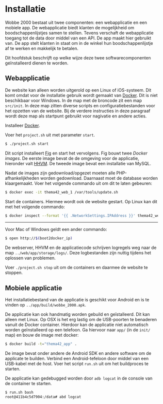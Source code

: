# Installatie

Wobbe 2000 bestaat uit twee componenten: een webapplicatie en een mobiele app. De webapplicatie
biedt klanten de mogelijkheid om boodschappenlijstjes samen te stellen. Tevens verschaft de
webapplicatie toegang tot de data door middel van een API. De app maakt hier gebruikt van. De app
stelt klanten in staat om in de winkel hun boodschappenlijstje af te werken en makkelijk te
betalen. 

Dit hoofdstuk beschrijft op welke wijze deze twee softwarecomponenten geïnstalleerd dienen te
worden.

## Webapplicatie

De website kan alleen worden uitgerold op een Linux of iOS-systeem. Dit komt omdat voor de
installatie gebruik wordt gemaakt van [Docker][docker]. Dit is niet beschikbaar voor Windows. In de map met
de broncode zit een map `src/init`. In deze map zitten diverse scripts en configuratiebestanden
voor het opzetten van de website. Bij de verdere instructies in deze paragraaf wordt deze map als
startpunt gebruikt voor nagivatie en andere acties.

Installeer [Docker][docker-install].

Voer het `project.sh` uit met parameter `start`. 

```bash
$ ./project.sh start
```

Dit script installeert [Fig][fig] en start het vervolgens. Fig bouwt twee _Docker images_. De
eerste image bevat de de omgeving voor de applicatie, hieronder valt [HHVM][hhvm]. De tweede image
bevat een installatie van MySQL.

Nadat de images zijn gedownload/opgezet moeten alle PHP-afhankelijkheden worden gedownload.
Daarnaast moet de database worden klaargemaakt. Voer het volgende commando uit om dit te laten
gebeuren:

```bash
$ docker exec -it thema42_web_1 /var/tools/update.sh
```

Start de containers. Hiermee wordt ook de website gestart. Op Linux kan dit met het volgende
commando:

```bash
$ docker inspect --format '{{ .NetworkSettings.IPAddress }}' thema42_web_1
```

---

Voor Mac of Windows geldt een ander commando:

```bash
$ open http://$(boot2docker_ip)
```

De webserver, HHVM en de applicatiecode schrijven logregels weg naar de map
`../web/app/storage/logs/`. Deze logbestanden zijn nuttig tijdens het oplossen van problemen.

Voer `./project.sh stop` uit om de containers en daarmee de website te stoppen.

## Mobiele applicatie

Het installatiebestand van de applicatie is geschikt voor Android en is te vinden op `../app/build/wobbe_2000.apk`.

De applicatie kan ook handmatig worden gebuild en geïstalleerd. Dit kan alleen met Linux. Op OSX is
het erg lastig om de USB-poorten te benaderen vanuit de Docker container. Hierdoor kan de
applicatie niet automatisch worden geïnstalleerd op een telefoon. Ga hiervoor naar `app/` (in de
`init/` map) en bouw de image met docker:

```bash
$ docker build -t="thema42_app" .
```

De image bevat onder andere de Android SDK en andere software om de applicate te builden. Verbind
een Android-tefeloon door middel van een USB-kabel met de host. Voer het script `run.sh` uit om het
buildproces te starten.

De applicatie kan gedebugged worden door `adb logcat` in de console van de container te starten.

```bash
$ run.sh bash
root@411b4c5d7904:/data# abd logcat
```

[docker]: https://www.docker.com/
[docker-install]: https://docs.docker.com/installation/
[fig]: http://www.fig.sh/
[hhvm]: http://hhvm.com/

